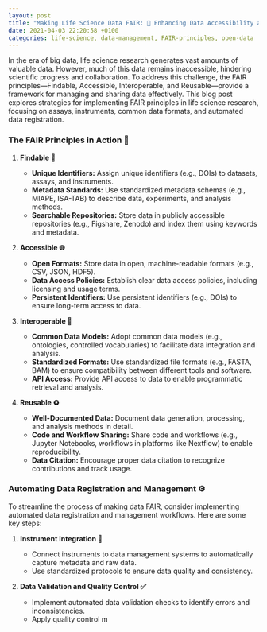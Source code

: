 ```yaml
---
layout: post
title: "Making Life Science Data FAIR: 🌱 Enhancing Data Accessibility and Discoverability in Life Sciences 🔍"
date: 2021-04-03 22:20:58 +0100
categories: life-science, data-management, FAIR-principles, open-data
---
```


In the era of big data, life science research generates vast amounts of valuable data. However, much of this data remains inaccessible, hindering scientific progress and collaboration. To address this challenge, the FAIR principles—Findable, Accessible, Interoperable, and Reusable—provide a framework for managing and sharing data effectively. This blog post explores strategies for implementing FAIR principles in life science research, focusing on assays, instruments, common data formats, and automated data registration.

### **The FAIR Principles in Action 🚀**

1. **Findable 🔑**  
    * **Unique Identifiers:** Assign unique identifiers (e.g., DOIs) to datasets, assays, and instruments.  
    * **Metadata Standards:** Use standardized metadata schemas (e.g., MIAPE, ISA-TAB) to describe data, experiments, and analysis methods.  
    * **Searchable Repositories:** Store data in publicly accessible repositories (e.g., Figshare, Zenodo) and index them using keywords and metadata.  

2. **Accessible 🌐**  
    * **Open Formats:** Store data in open, machine-readable formats (e.g., CSV, JSON, HDF5).  
    * **Data Access Policies:** Establish clear data access policies, including licensing and usage terms.  
    * **Persistent Identifiers:** Use persistent identifiers (e.g., DOIs) to ensure long-term access to data.  

3. **Interoperable 🔄**  
    * **Common Data Models:** Adopt common data models (e.g., ontologies, controlled vocabularies) to facilitate data integration and analysis.  
    * **Standardized Formats:** Use standardized file formats (e.g., FASTA, BAM) to ensure compatibility between different tools and software.  
    * **API Access:** Provide API access to data to enable programmatic retrieval and analysis.  

4. **Reusable ♻️**  
    * **Well-Documented Data:** Document data generation, processing, and analysis methods in detail.  
    * **Code and Workflow Sharing:** Share code and workflows (e.g., Jupyter Notebooks, workflows in platforms like Nextflow) to enable reproducibility.  
    * **Data Citation:** Encourage proper data citation to recognize contributions and track usage.  

### **Automating Data Registration and Management ⚙️**

To streamline the process of making data FAIR, consider implementing automated data registration and management workflows. Here are some key steps:

1. **Instrument Integration 🔌**  
    * Connect instruments to data management systems to automatically capture metadata and raw data.  
    * Use standardized protocols to ensure data quality and consistency.  

2. **Data Validation and Quality Control ✅**  
    * Implement automated data validation checks to identify errors and inconsistencies.  
    * Apply quality control m
